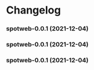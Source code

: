 # Changelog<br>


<a name="spotweb-0.0.1"></a>
### spotweb-0.0.1 (2021-12-04)



<a name="spotweb-0.0.1"></a>
### spotweb-0.0.1 (2021-12-04)



<a name="spotweb-0.0.1"></a>
### spotweb-0.0.1 (2021-12-04)

